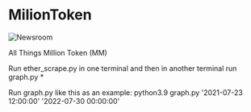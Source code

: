 # MilionToken

![Newsroom](https://tenor.com/view/million-token-mm-techlead-moonshot-gif-22330560)

All Things Million Token (MM)

Run ether_scrape.py in one terminal and then in another terminal run graph.py \*

Run graph.py like this as an example:
python3.9 graph.py '2021-07-23 12:00:00' '2022-07-30 00:00:00'
